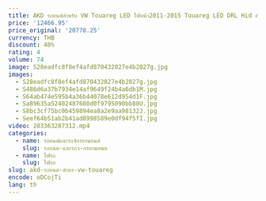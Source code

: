 ```yaml
---
title: AKD รถยนต์สำหรับ VW Touareg LED ไฟหน้า2011-2015 Touareg LED DRL Hid ตัวเลือกหัวโคมไฟ Angel Eye bi Xenon Beam อุปกรณ์เสริม
price: '12466.95'
price_original: '20778.25'
currency: THB
discount: 40%
rating: 4
volume: 74
image: S28eadfc8f8ef4afd870432027e4b2027g.jpg
images:
  - S28eadfc8f8ef4afd870432027e4b2027g.jpg
  - S486d6a37b7934e14af9649f24b4a6db1M.jpg
  - S64ab474e595b4a36b44078e612d954d1F.jpg
  - Sa89635a52402487680d0f9795090bb88U.jpg
  - S8bc3cf75bc0b459894ea8a2e9aa98132J.jpg
  - Seef64b51ab2b41ad8998589e0df94f5fI.jpg
video: 283363287312.mp4
categories:
  - name: รถยนต์และรถจักรยานยนต์
    slug: รถยนต-และรถจ-กรยานยนต
  - name: ไฟรถ
    slug: ไฟรถ
slug: akd-รถยนต-สำหร-vw-touareg
encode: oDCojTi
lang: th
---
```

  